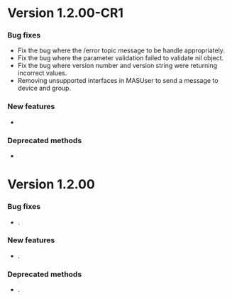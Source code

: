 # Version 1.2.00-CR1

### Bug fixes
 
- Fix the bug where the /error topic message to be handle appropriately.
- Fix the bug where the parameter validation failed to validate nil object.
- Fix the bug where version number and version string were returning incorrect values.
- Removing unsupported interfaces in MASUser to send a message to device and group.

### New features

- 

### Deprecated methods

- 


# Version 1.2.00

### Bug fixes

- .

### New features

- .

### Deprecated methods

- .


 [mag]: https://docops.ca.com/mag
 [mas.ca.com]: http://mas.ca.com/
 [docs]: http://mas.ca.com/docs/
 [blog]: http://mas.ca.com/blog/

 [releases]: ../../releases
 [contributing]: /CONTRIBUTING.md
 [license-link]: /LICENSE

